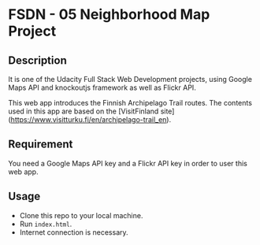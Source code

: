 # FSDN - 05 Neighborhood Map Project

## Description

It is one of the Udacity Full Stack Web Development projects, using Google Maps API and knockoutjs framework as well as Flickr API.

This web app introduces the Finnish Archipelago Trail routes.
The contents used in this app are based on the [VisitFinland site] (https://www.visitturku.fi/en/archipelago-trail_en).


## Requirement

You need a Google Maps API key and a Flickr API key in order to user this web app.


## Usage

* Clone this repo to your local machine.
* Run `index.html`.
* Internet connection is necessary.